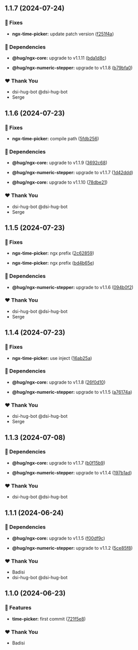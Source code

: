 ## 1.1.7 (2024-07-24)


### 🐛 Fixes

- **ngx-time-picker:** update patch version ([f251f4a](https://github.com/DSI-HUG/ngx-components/commit/f251f4a))


### 🌱 Dependencies

- **@hug/ngx-core:** upgrade to v1.1.11 ([bda1d8c](https://github.com/DSI-HUG/ngx-components/commit/bda1d8c))

- **@hug/ngx-numeric-stepper:** upgrade to v1.1.8 ([b79bfa0](https://github.com/DSI-HUG/ngx-components/commit/b79bfa0))


### ❤️  Thank You

- dsi-hug-bot @dsi-hug-bot
- Serge

## 1.1.6 (2024-07-23)


### 🐛 Fixes

- **ngx-time-picker:** compile path ([5fdb256](https://github.com/DSI-HUG/ngx-components/commit/5fdb256))


### 🌱 Dependencies

- **@hug/ngx-core:** upgrade to v1.1.9 ([3692c68](https://github.com/DSI-HUG/ngx-components/commit/3692c68))

- **@hug/ngx-numeric-stepper:** upgrade to v1.1.7 ([1d42ddd](https://github.com/DSI-HUG/ngx-components/commit/1d42ddd))

- **@hug/ngx-core:** upgrade to v1.1.10 ([78dbe21](https://github.com/DSI-HUG/ngx-components/commit/78dbe21))


### ❤️  Thank You

- dsi-hug-bot @dsi-hug-bot
- Serge

## 1.1.5 (2024-07-23)


### 🐛 Fixes

- **ngx-time-picker:** ngx prefix ([2c62859](https://github.com/DSI-HUG/ngx-components/commit/2c62859))

- **ngx-time-picker:** ngx prefix ([bd4b65e](https://github.com/DSI-HUG/ngx-components/commit/bd4b65e))


### 🌱 Dependencies

- **@hug/ngx-numeric-stepper:** upgrade to v1.1.6 ([094b0f2](https://github.com/DSI-HUG/ngx-components/commit/094b0f2))


### ❤️  Thank You

- dsi-hug-bot @dsi-hug-bot
- Serge

## 1.1.4 (2024-07-23)


### 🐛 Fixes

- **ngx-time-picker:** use inject ([16ab25a](https://github.com/DSI-HUG/ngx-components/commit/16ab25a))


### 🌱 Dependencies

- **@hug/ngx-core:** upgrade to v1.1.8 ([26f0d10](https://github.com/DSI-HUG/ngx-components/commit/26f0d10))

- **@hug/ngx-numeric-stepper:** upgrade to v1.1.5 ([a76174a](https://github.com/DSI-HUG/ngx-components/commit/a76174a))


### ❤️  Thank You

- dsi-hug-bot @dsi-hug-bot
- Serge

## 1.1.3 (2024-07-08)

### 🌱 Dependencies

-   **@hug/ngx-core:** upgrade to v1.1.7 ([b0f15b9](https://github.com/DSI-HUG/ngx-components/commit/b0f15b9))

-   **@hug/ngx-numeric-stepper:** upgrade to v1.1.4 ([197b1ad](https://github.com/DSI-HUG/ngx-components/commit/197b1ad))

### ❤️ Thank You

-   dsi-hug-bot @dsi-hug-bot

## 1.1.1 (2024-06-24)

### 🌱 Dependencies

-   **@hug/ngx-core:** upgrade to v1.1.5 ([f00df9c](https://github.com/DSI-HUG/ngx-components/commit/f00df9c))

-   **@hug/ngx-numeric-stepper:** upgrade to v1.1.2 ([5ce85f8](https://github.com/DSI-HUG/ngx-components/commit/5ce85f8))

### ❤️ Thank You

-   Badisi
-   dsi-hug-bot @dsi-hug-bot

## 1.1.0 (2024-06-23)

### 🚀 Features

-   **time-picker:** first commit ([721f5e8](https://github.com/DSI-HUG/ngx-components/commit/721f5e8))

### ❤️ Thank You

-   Badisi
